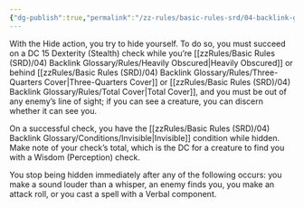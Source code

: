 ```yaml
---
{"dg-publish":true,"permalink":"/zz-rules/basic-rules-srd/04-backlink-glossary/actions/hide/","tags":["action"]}
---
```


With the Hide action, you try to hide yourself. To do so, you must succeed on a DC 15 Dexterity (Stealth) check while you’re [[zzRules/Basic Rules (SRD)/04) Backlink Glossary/Rules/Heavily Obscured\|Heavily Obscured]] or behind [[zzRules/Basic Rules (SRD)/04) Backlink Glossary/Rules/Three-Quarters Cover\|Three-Quarters Cover]] or [[zzRules/Basic Rules (SRD)/04) Backlink Glossary/Rules/Total Cover\|Total Cover]], and you must be out of any enemy’s line of sight; if you can see a creature, you can discern whether it can see you.

On a successful check, you have the [[zzRules/Basic Rules (SRD)/04) Backlink Glossary/Conditions/Invisible\|Invisible]] condition while hidden. Make note of your check’s total, which is the DC for a creature to find you with a Wisdom (Perception) check.

You stop being hidden immediately after any of the following occurs: you make a sound louder than a whisper, an enemy finds you, you make an attack roll, or you cast a spell with a Verbal component.